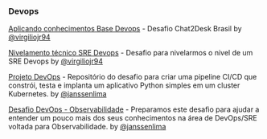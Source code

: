 ### Devops

[Aplicando conhecimentos Base Devops](https://gist.github.com/virgiliojr94/6383b430c80910f03d28f5ef872b2c74) - Desafio Chat2Desk Brasil by [@virgiliojr94](https://github.com/virgiliojr94)

[Nivelamento técnico SRE Devops](https://gist.github.com/virgiliojr94/0e82fe5b32668de5a4476dd5402574e2) - Desafio para nivelarmos o nivel de um SRE Devops by [@virgiliojr94](https://github.com/virgiliojr94)


[Projeto DevOps](https://github.com/janssenlima/projeto-devops) - Repositório do desafio para criar uma pipeline CI/CD que constrói, testa e implanta um aplicativo Python simples em um cluster Kubernetes. by [@janssenlima](https://github.com/janssenlima)

[Desafio DevOps - Observabilidade](https://github.com/PicPay/picpay-desafio-devops-observabilidade) - Preparamos este desafio para ajudar a entender um pouco mais dos seus conhecimentos na área de DevOps/SRE voltada para Observabilidade. by [@janssenlima](https://github.com/janssenlima)